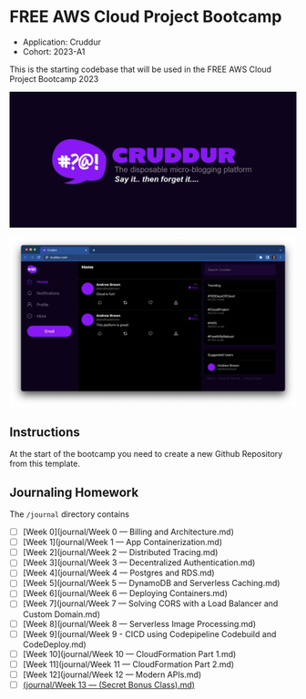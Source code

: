 # FREE AWS Cloud Project Bootcamp

- Application: Cruddur
- Cohort: 2023-A1

This is the starting codebase that will be used in the FREE AWS Cloud Project Bootcamp 2023

![Cruddur Graphic](_docs/assets/cruddur-banner.jpg)

![Cruddur Screenshot](_docs/assets/cruddur-screenshot.png)

## Instructions

At the start of the bootcamp you need to create a new Github Repository from this template.

## Journaling Homework

The `/journal` directory contains

- [ ] [Week 0](journal/Week 0 — Billing and Architecture.md)
- [ ] [Week 1](journal/Week 1 — App Containerization.md)
- [ ] [Week 2](journal/Week 2 — Distributed Tracing.md)
- [ ] [Week 3](journal/Week 3 — Decentralized Authentication.md)
- [ ] [Week 4](journal/Week 4 — Postgres and RDS.md)
- [ ] [Week 5](journal/Week 5 — DynamoDB and Serverless Caching.md)
- [ ] [Week 6](journal/Week 6 — Deploying Containers.md)
- [ ] [Week 7](journal/Week 7 — Solving CORS with a Load Balancer and Custom Domain.md)
- [ ] [Week 8](journal/Week 8 — Serverless Image Processing.md)
- [ ] [Week 9](journal/Week 9 - CICD using Codepipeline Codebuild and CodeDeploy.md)
- [ ] [Week 10](journal/Week 10 — CloudFormation Part 1.md)
- [ ] [Week 11](journal/Week 11 — CloudFormation Part 2.md)
- [ ] [Week 12](journal/Week 12 — Modern APIs.md)
- [ ] [(journal/Week 13 — (Secret Bonus Class).md)](https://github.com/imaginarydumpling/aws-bootcamp-cruddur-2023-clone/blob/main/journal/Week%2013%20%E2%80%94%20(Secret%20Bonus%20Class).md)
